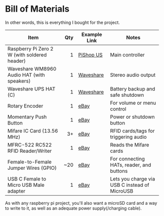 # Bill of Materials
In other words, this is everything I bought for the project.

| Item | Qty | Example Link | Notes |
|------|----:|--------------|------|
| Raspberry Pi Zero 2 W (with soldered header) | 1 | [PiShop US](https://www.pishop.us/product/raspberry-pi-zero-2w-with-headers/?srsltid=AfmBOooNyyJKp48hpg2vX8AOsCjPPNSpAX9n8rOe7u_c1KiYkQvW0asy) | Main controller |
| Waveshare WM8960 Audio HAT (with speakers) | 1 | [Waveshare](https://www.waveshare.com/wm8960-audio-hat.htm) | Stereo audio output |
| Waveshare UPS HAT (C) | 1 | [Waveshare](https://www.waveshare.com/ups-hat-c.htm) | Battery backup and safe shutdown |
| Rotary Encoder | 1 | [eBay](https://www.ebay.com/itm/314583808281) | For volume or menu control |
| Momentary Push Button | 1 | [eBay](https://www.ebay.com/itm/334710109104?var=544357275466) | Power or shutdown button |
| Mifare IC Card (13.56 MHz) | 3+ | [eBay](https://www.ebay.com/itm/196037533459) | RFID cards/tags for triggering audio |
| MFRC-522 RC522 RFID Reader/Writer | 1 | [eBay](https://www.ebay.com/itm/315803761536) | Reads the Mifare cards |
| Female-to-Female Jumper Wires (GPIO) | ~20 | [eBay](https://www.ebay.com/itm/324089639653?var=513138028264) | For connecting HATs, reader, and buttons |
| USB C Female to Micro USB Male adapter | 1 | [eBay](https://www.ebay.com/itm/134434291262?var=433897534343) | Lets you charge via USB C instead of MicroUSB |

As with any raspberry pi project, you'll also want a microSD card and a way to write to it, as well as an adequate power supply(/charging cable).
